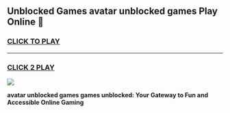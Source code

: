 
## Unblocked Games avatar unblocked games Play Online 👋
<h3>
<a href="https://news.freeplayer.one?title=avatar_unblocked_games&ref=17F">CLICK TO PLAY</a></h3>
<hr>

<h3>
<a href="https://news.freeplayer.one?title=avatar_unblocked_games&ref=17F">CLICK 2 PLAY</a>
  
</h3>

<a href="https://news.freeplayer.one?title=avatar_unblocked_games&ref=17F/"><img src="https://clearcache.store/games.png"></a>


**avatar unblocked games games unblocked: Your Gateway to Fun and Accessible Online Gaming**
